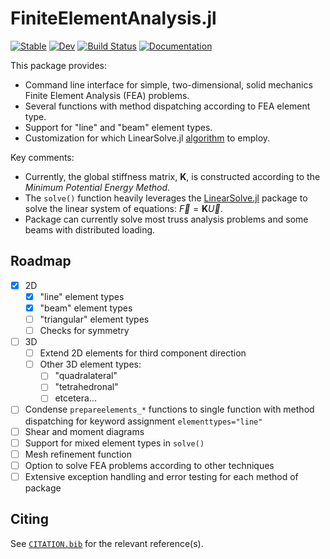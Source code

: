 # FiniteElementAnalysis.jl

[![Stable](https://img.shields.io/badge/docs-stable-blue.svg)](https://jmanthony3.github.io/FiniteElementAnalysis.jl/stable/)
[![Dev](https://img.shields.io/badge/docs-dev-blue.svg)](https://jmanthony3.github.io/FiniteElementAnalysis.jl/dev/)
[![Build Status](https://github.com/jmanthony3/FiniteElementAnalysis.jl/actions/workflows/CI.yml/badge.svg?branch=main)](https://github.com/jmanthony3/FiniteElementAnalysis.jl/actions/workflows/CI.yml?query=branch%3Amain)
[![Documentation](https://github.com/jmanthony3/FiniteElementAnalysis.jl/actions/workflows/Documentation.yml/badge.svg)](https://github.com/jmanthony3/FiniteElementAnalysis.jl/actions/workflows/Documentation.yml)

This package provides:
- Command line interface for simple, two-dimensional, solid mechanics Finite Element Analysis (FEA) problems.
- Several functions with method dispatching according to FEA element type.
- Support for "line" and "beam" element types.
- Customization for which LinearSolve.jl [algorithm](https://docs.sciml.ai/LinearSolve/stable/basics/Preconditioners/) to employ.

Key comments:
- Currently, the global stiffness matrix, $\mathbf{K}$, is constructed according to the *Minimum Potential Energy Method*.
- The `solve()` function heavily leverages the [LinearSolve.jl](https://github.com/SciML/LinearSolve.jl) package to solve the linear system of equations: $\vec{F} = \mathbf{K}\vec{U}$.
- Package can currently solve most truss analysis problems and some beams with distributed loading.

## Roadmap
- [x] 2D
  - [x] "line" element types
  - [x] "beam" element types
  - [ ] "triangular" element types
  - [ ] Checks for symmetry
- [ ] 3D
  - [ ] Extend 2D elements for third component direction
  - [ ] Other 3D element types:
    - [ ] "quadralateral"
    - [ ] "tetrahedronal"
    - [ ] etcetera...
- [ ] Condense `prepareelements_*` functions to single function with method dispatching for keyword assignment `elementtypes="line"`
- [ ] Shear and moment diagrams
- [ ] Support for mixed element types in `solve()`
- [ ] Mesh refinement function
- [ ] Option to solve FEA problems according to other techniques
- [ ] Extensive exception handling and error testing for each method of package

## Citing

See [`CITATION.bib`](CITATION.bib) for the relevant reference(s).
